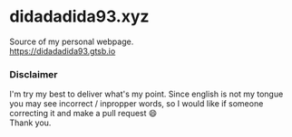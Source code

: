 # didadadida93.xyz
Source of my personal webpage.  
https://didadadida93.gtsb.io

### Disclaimer
I'm try my best to deliver what's my point. Since english is not my tongue
you may see incorrect / inpropper words, so I would like if someone correcting
it and make a pull request 😄  
Thank you.
